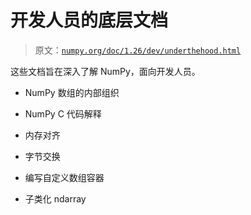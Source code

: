 # 开发人员的底层文档

> 原文：[`numpy.org/doc/1.26/dev/underthehood.html`](https://numpy.org/doc/1.26/dev/underthehood.html)

这些文档旨在深入了解 NumPy，面向开发人员。

+   NumPy 数组的内部组织

+   NumPy C 代码解释

+   内存对齐

+   字节交换

+   编写自定义数组容器

+   子类化 ndarray

